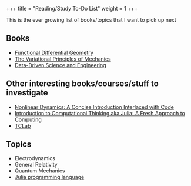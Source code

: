 +++
title = "Reading/Study To-Do List"
weight = 1
+++

This is the ever growing list of books/topics that I want to pick up next

## Books

* [Functional Differential Geometry](https://mitpress.mit.edu/9780262019347/functional-differential-geometry/)
* [The Variational Principles of Mechanics](https://smile.amazon.com/Variational-Principles-Mechanics-Dover-Physics/dp/0486650677)
* [Data-Driven Science and Engineering ](https://www.databookuw.com/)

## Other interesting books/courses/stuff to investigate

* [Nonlinear Dynamics: A Concise Introduction Interlaced with Code](https://link.springer.com/book/10.1007/978-3-030-91032-7)
* [Introduction to Computational Thinking aka Julia: A Fresh Approach to Computing](https://computationalthinking.mit.edu/Fall22/)
* [TCLab](https://apmonitor.com/pdc/index.php/Main/CourseSchedule)

## Topics
* Electrodynamics
* General Relativity
* Quantum Mechanics
* [Julia programming language](https://julialang.org/)
